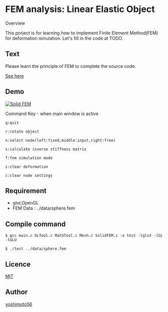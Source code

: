 FEM analysis: Linear Elastic Object 
====

Overview

This porject is for learning how to implement Finite Element Method(FEM) for deformation simulation. Let's fill in the code at TODO.

## Text
Please learn the principle of FEM to complete the source code.

[See here](https://github.com/yoshimoto56/solidfem/blob/master/text/FEM_text_en.pdf)

## Demo
[![Solid FEM](https://img.youtube.com/vi/ESifso8Z9a8/0.jpg)](https://www.youtube.com/watch?v=ESifso8Z9a8 "Solid FEM")

Command Key - when main window is active

    q:quit

    r:rotate object

    n:select node(left:fixed,middle:input,right:free)

    s:calculate inverse stiffness matrix

    f:fem simulation mode

    i:clear deformation

    c:clear node settings

## Requirement

- glut,OpenGL
- FEM Data : ../data/sphere.fem

## Compile command

    $ gcc main.c GLTool.c MathTool.c Mesh.c SolidFEM.c -o test -lglut -lGL -lGLU

    $ ./test ../data/sphere.fem

## Licence

[MIT](https://github.com/tcnksm/tool/blob/master/LICENCE)

## Author

[yoshimoto56](https://github.com/yoshimoto56)
